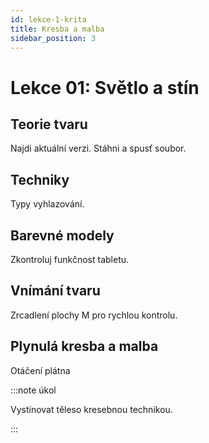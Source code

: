 ```yaml
---
id: lekce-1-krita
title: Kresba a malba
sidebar_position: 3
---
```


# Lekce 01: Světlo a stín
## Teorie tvaru
Najdi aktuální verzi. Stáhni a spusť soubor.
## Techniky
Typy vyhlazování.
## Barevné modely
Zkontroluj funkčnost tabletu.
## Vnímání tvaru
Zrcadlení plochy M pro rychlou kontrolu.
## Plynulá kresba a malba
Otáčení plátna

:::note úkol

Vystínovat těleso kresebnou technikou.

:::
